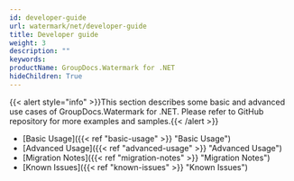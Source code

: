 ```yaml
---
id: developer-guide
url: watermark/net/developer-guide
title: Developer guide
weight: 3
description: ""
keywords: 
productName: GroupDocs.Watermark for .NET
hideChildren: True
---
```

{{< alert style="info" >}}This section describes some basic and advanced use cases of GroupDocs.Watermark for .NET. Please refer to GitHub repository for more examples and samples.{{< /alert >}}

* [Basic Usage]({{< ref "basic-usage" >}} "Basic Usage")
* [Advanced Usage]({{< ref "advanced-usage" >}} "Advanced Usage")
* [Migration Notes]({{< ref "migration-notes" >}} "Migration Notes")
* [Known Issues]({{< ref "known-issues" >}} "Known Issues")
